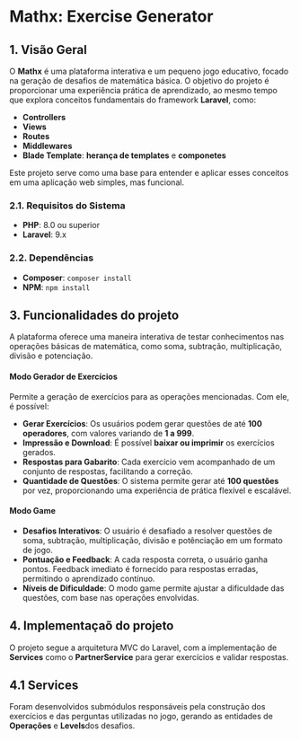 # **Mathx: Exercise Generator**

## 1. **Visão Geral**
O **Mathx** é uma plataforma interativa e um pequeno jogo educativo, focado na geração de desafios de matemática básica. O objetivo do projeto é proporcionar uma experiência prática de aprendizado, ao mesmo tempo que explora conceitos fundamentais do framework **Laravel**, como:

- **Controllers**
- **Views**
- **Routes**
- **Middlewares**
- **Blade Template**: **herança de templates** e **componetes**

Este projeto serve como uma base para entender e aplicar esses conceitos em uma aplicação web simples, mas funcional.

### 2.1. **Requisitos do Sistema**
- **PHP**: 8.0 ou superior
- **Laravel**: 9.x

### 2.2. **Dependências**
- **Composer**: `composer install`
- **NPM**: `npm install`

## 3. **Funcionalidades do projeto**
A plataforma  oferece uma maneira interativa de testar conhecimentos nas operações básicas de matemática, como soma, subtração, multiplicação, divisão e potenciação.

#### **Modo Gerador de Exercícios**
Permite a geração de exercícios para as operações mencionadas. Com ele, é possível:

- **Gerar Exercícios**: Os usuários podem gerar questões de até **100 operadores**, com valores variando de **1 a 999**.
- **Impressão e Download**: É possível **baixar ou imprimir** os exercícios gerados.
- **Respostas para Gabarito**: Cada exercício vem acompanhado de um conjunto de respostas, facilitando a correção.
- **Quantidade de Questões**: O sistema permite gerar até **100 questões** por vez, proporcionando uma experiência de prática flexível e escalável.

#### **Modo Game**

- **Desafios Interativos**: O usuário é desafiado a resolver questões de soma, subtração, multiplicação, divisão e potênciação em um formato de jogo.
- **Pontuação e Feedback**: A cada resposta correta, o usuário ganha pontos. Feedback imediato é fornecido para respostas erradas, permitindo o aprendizado contínuo.
- **Níveis de Dificuldade**: O modo game permite ajustar a dificuldade das questões, com base nas operações envolvidas.

## 4. **Implementaçaõ do projeto**

O projeto segue a arquitetura MVC do Laravel, com a implementação de **Services** como o **PartnerService** para gerar exercícios e validar respostas.

## 4.1 **Services** 
Foram desenvolvidos submódulos responsáveis pela construção dos exercícios e das perguntas utilizadas no jogo, gerando as entidades de **Operações** e **Levels**dos desafios.


